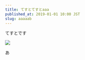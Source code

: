 ```yaml
---
title: てすとてすとaaa
published_at: 2019-01-01 10:00 JST
slug: aaaaab
---
```


てすとです

![](https://via.placeholder.com/150)

あ
